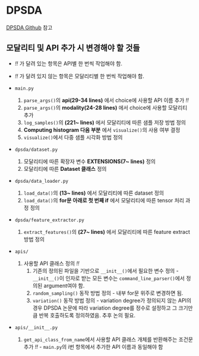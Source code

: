 # DPSDA
[DPSDA Github](https://github.com/microsoft/DPSDA) 참고

## 모달리티 및 API 추가 시 변경해야 할 것들
* *!!* 가 달려 있는 항목은 API별 한 번씩 작업해야 함.
* *!!* 가 달려 있지 않는 항목은 모달리티별 한 번씩 작업해야 함.

* `main.py`
  1. `parse_args()`의 **api(29-34 lines)** 에서 choice에 사용할 API 이름 추가 *!!*
  2. `parse_args()`의 **modality(24-28 lines)** 에서 choice에 사용할 모달리티 추가
  3. `log_samples()`의 **(221~ lines)** 에서 모달리티에 따른 샘플 저장 방법 정의
  4. **Computing histogram 다음 부분** 에서 `visualize()`의 사용 여부 결정
  5. `visualize()`에서 다중 샘플 시각화 방법 정의
   
* `dpsda/dataset.py`
  1. 모달리티에 따른 확장자 변수 **EXTENSIONS(7~ lines)** 정의
  2. 모달리티에 따른 **Dataset 클래스** 정의
  
* `dpsda/data_loader.py`
  1. `load_data()`의 **(13~ lines)** 에서 모달리티에 따른 dataset 정의
  2. `load_data()`의 **for문 아래로 첫 번째 if** 에서 모달리티에 따른 tensor 처리 과정 정의
   
* `dpsda/feature_extractor.py`
  1. `extract_features()`의 **(27~ lines)** 에서 모달리티에 따른 feature extract 방법 정의

* `apis/` 
  1. 사용할 API 클래스 정의 *!!*
     1. 기존의 정의된 파일을 기반으로 `__init__()`에서 필요한 변수 정의 - `__init__()`이 인자로 받는 모든 변수는 `command_line_parser()`에서 정의된 argument여야 함.
     2. `random_sampling()` 동작 방법 정의 - 내부 for문 위주로 변경하면 됨.
     3. `variation()` 동작 방법 정의 - variation degree가 정의되지 않는 API의 경우 DPSDA 논문에 따라 variation degree를 정수로 설정하고 그 크기만큼 반복 호출하도록 정의하였음. 추후 논의 필요.

* `apis/__init__.py`
  1. `get_api_class_from_name`에서 사용할 API 클래스 개체를 반환해주는 조건문 추가 *!!* - `main.py`의 i번 항목에서 추가한 API 이름과 동일해야 함
